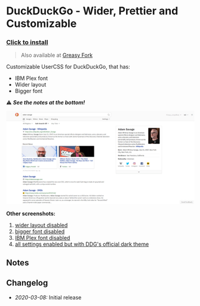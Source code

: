 # DuckDuckGo - Wider, Prettier and Customizable

### [Click to install](https://github.com/krisu5/userstyles/raw/master/DuckDuckGo%20-%20Wider%20Prettier%20and%20Customizable/duckduckgo_wider_prettier_and_customizable.user.css)

> Also available at [Greasy Fork]()

Customizable UserCSS for DuckDuckGo, that has:
- IBM Plex font
- Wider layout
- Bigger font

⚠ ***See the notes at the bottom!***

![Userstyle screenshot](screenshots/1_default.png)

**Other screenshots:**
1. [wider layout disabled](screenshots/2_no_wider_layout.png)
2. [bigger font disabled](screenshots/3_no_bigger_font.png)
3. [IBM Plex font disabled](screenshots/4_no_ibm_plex.png)
4. [all settings enabled but with DDG's official dark theme](screenshots/5_all_settings_but_with_dark_theme.png)

## Notes



## Changelog

- *2020-03-08:* Initial release